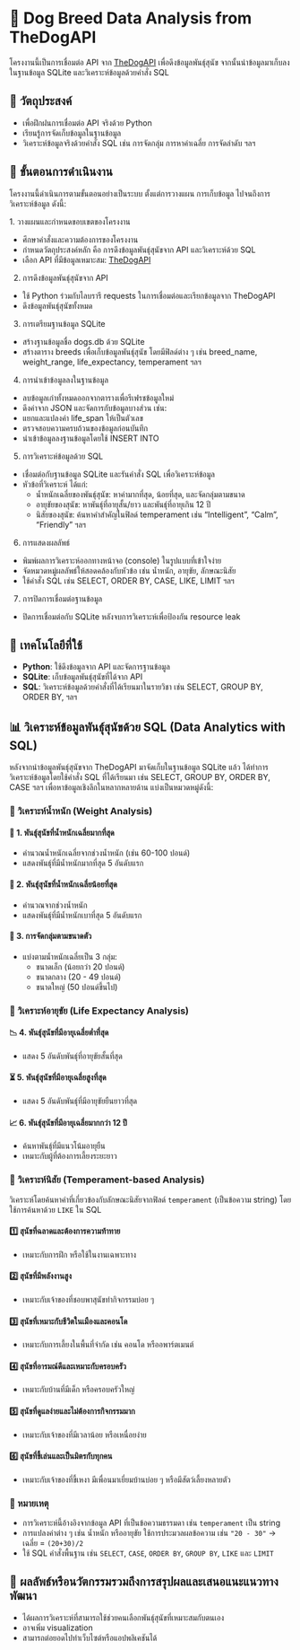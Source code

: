 # 🐶 Dog Breed Data Analysis from TheDogAPI

โครงงานนี้เป็นการเชื่อมต่อ API จาก [TheDogAPI](https://thedogapi.com) เพื่อดึงข้อมูลพันธุ์สุนัข จากนั้นนำข้อมูลมาเก็บลงในฐานข้อมูล SQLite และวิเคราะห์ข้อมูลด้วยคำสั่ง SQL

## 📌 วัตถุประสงค์
- เพื่อฝึกฝนการเชื่อมต่อ API จริงด้วย Python
- เรียนรู้การจัดเก็บข้อมูลในฐานข้อมูล
- วิเคราะห์ข้อมูลจริงด้วยคำสั่ง SQL เช่น การจัดกลุ่ม การหาค่าเฉลี่ย การจัดลำดับ ฯลฯ

## 🔄 ขั้นตอนการดำเนินงาน
โครงงานนี้ดำเนินการตามขั้นตอนอย่างเป็นระบบ ตั้งแต่การวางแผน การเก็บข้อมูล ไปจนถึงการวิเคราะห์ข้อมูล ดังนี้:

1️. วางแผนและกำหนดขอบเขตของโครงงาน
- ศึกษาคำสั่งและความต้องการของโครงงาน
- กำหนดวัตถุประสงค์หลัก คือ การดึงข้อมูลพันธุ์สุนัขจาก API และวิเคราะห์ด้วย SQL
- เลือก API ที่มีข้อมูลเหมาะสม: [TheDogAPI](https://thedogapi.com)

2. การดึงข้อมูลพันธุ์สุนัขจาก API
- ใช้ Python ร่วมกับไลบรารี requests ในการเชื่อมต่อและเรียกข้อมูลจาก TheDogAPI
- ดึงข้อมูลพันธุ์สุนัขทั้งหมด

3.  การเตรียมฐานข้อมูล SQLite
- สร้างฐานข้อมูลชื่อ dogs.db ด้วย SQLite
- สร้างตาราง breeds เพื่อเก็บข้อมูลพันธุ์สุนัข โดยมีฟิลด์ต่าง ๆ เช่น breed_name, weight_range, life_expectancy, temperament ฯลฯ

4. การนำเข้าข้อมูลลงในฐานข้อมูล
- ลบข้อมูลเก่าทั้งหมดออกจากตารางเพื่อรีเฟรชข้อมูลใหม่
- ดึงค่าจาก JSON และจัดการกับข้อมูลบางส่วน เช่น:
- แยกและแปลงค่า life_span ให้เป็นตัวเลข
- ตรวจสอบความครบถ้วนของข้อมูลก่อนบันทึก
- นำเข้าข้อมูลลงฐานข้อมูลโดยใช้ INSERT INTO

5. การวิเคราะห์ข้อมูลด้วย SQL
- เชื่อมต่อกับฐานข้อมูล SQLite และรันคำสั่ง SQL เพื่อวิเคราะห์ข้อมูล
- หัวข้อที่วิเคราะห์ ได้แก่:
  - น้ำหนักเฉลี่ยของพันธุ์สุนัข: หาค่ามากที่สุด, น้อยที่สุด, และจัดกลุ่มตามขนาด
  - อายุขัยของสุนัข: หาพันธุ์ที่อายุสั้น/ยาว และพันธุ์ที่อายุเกิน 12 ปี
  - นิสัยของสุนัข: ค้นหาคำสำคัญในฟิลด์ temperament เช่น “Intelligent”, “Calm”, “Friendly” ฯลฯ

6. การแสดงผลลัพธ์
- พิมพ์ผลการวิเคราะห์ออกทางหน้าจอ (console) ในรูปแบบที่เข้าใจง่าย
- จัดหมวดหมู่ผลลัพธ์ให้สอดคล้องกับหัวข้อ เช่น น้ำหนัก, อายุขัย, ลักษณะนิสัย
- ใช้คำสั่ง SQL เช่น SELECT, ORDER BY, CASE, LIKE, LIMIT ฯลฯ

7. การปิดการเชื่อมต่อฐานข้อมูล
- ปิดการเชื่อมต่อกับ SQLite หลังจบการวิเคราะห์เพื่อป้องกัน resource leak

## 🧰 เทคโนโลยีที่ใช้
- **Python**: ใช้ดึงข้อมูลจาก API และจัดการฐานข้อมูล
- **SQLite**: เก็บข้อมูลพันธุ์สุนัขที่ได้จาก API
- **SQL**: วิเคราะห์ข้อมูลด้วยคำสั่งที่ได้เรียนมาในรายวิชา เช่น SELECT, GROUP BY, ORDER BY, ฯลฯ



## 📊 วิเคราะห์ข้อมูลพันธุ์สุนัขด้วย SQL (Data Analytics with SQL)

หลังจากนำข้อมูลพันธุ์สุนัขจาก TheDogAPI มาจัดเก็บในฐานข้อมูล SQLite แล้ว ได้ทำการวิเคราะห์ข้อมูลโดยใช้คำสั่ง SQL ที่ได้เรียนมา เช่น SELECT, GROUP BY, ORDER BY, CASE ฯลฯ เพื่อหาข้อมูลเชิงลึกในหลากหลายด้าน แบ่งเป็นหมวดหมู่ดังนี้:

### 🔸 วิเคราะห์น้ำหนัก (Weight Analysis)

#### 🐾 1. พันธุ์สุนัขที่น้ำหนักเฉลี่ยมากที่สุด
- คำนวณน้ำหนักเฉลี่ยจากช่วงน้ำหนัก (เช่น 60-100 ปอนด์)
- แสดงพันธุ์ที่มีน้ำหนักมากที่สุด 5 อันดับแรก

#### 🐾 2. พันธุ์สุนัขที่น้ำหนักเฉลี่ยน้อยที่สุด
- คำนวณจากช่วงน้ำหนัก
- แสดงพันธุ์ที่มีน้ำหนักเบาที่สุด 5 อันดับแรก

#### 🐾 3. การจัดกลุ่มตามขนาดตัว
- แบ่งตามน้ำหนักเฉลี่ยเป็น 3 กลุ่ม:
  - ขนาดเล็ก (น้อยกว่า 20 ปอนด์)
  - ขนาดกลาง (20 - 49 ปอนด์)
  - ขนาดใหญ่ (50 ปอนด์ขึ้นไป)

### 🔸 วิเคราะห์อายุขัย (Life Expectancy Analysis)

#### 📉 4. พันธุ์สุนัขที่มีอายุเฉลี่ยต่ำที่สุด
- แสดง 5 อันดับพันธุ์ที่อายุขัยสั้นที่สุด

#### ⏳ 5. พันธุ์สุนัขที่มีอายุเฉลี่ยสูงที่สุด
- แสดง 5 อันดับพันธุ์ที่มีอายุขัยยืนยาวที่สุด

#### 📈 6. พันธุ์สุนัขที่มีอายุเฉลี่ยมากกว่า 12 ปี
- ค้นหาพันธุ์ที่มีแนวโน้มอายุยืน
- เหมาะกับผู้ที่ต้องการเลี้ยงระยะยาว

### 🔸 วิเคราะห์นิสัย (Temperament-based Analysis)

วิเคราะห์โดยค้นหาคำที่เกี่ยวข้องกับลักษณะนิสัยจากฟิลด์ `temperament` (เป็นข้อความ string) โดยใช้การค้นหาด้วย `LIKE` ใน SQL

#### 1️⃣ สุนัขที่ฉลาดและต้องการความท้าทาย
- เหมาะกับการฝึก หรือใช้ในงานเฉพาะทาง

#### 2️⃣ สุนัขที่มีพลังงานสูง
- เหมาะกับเจ้าของที่ชอบพาสุนัขทำกิจกรรมบ่อย ๆ

#### 3️⃣ สุนัขที่เหมาะกับชีวิตในเมืองและคอนโด
- เหมาะกับการเลี้ยงในพื้นที่จำกัด เช่น คอนโด หรืออพาร์ตเมนต์

#### 4️⃣ สุนัขที่อารมณ์ดีและเหมาะกับครอบครัว
- เหมาะกับบ้านที่มีเด็ก หรือครอบครัวใหญ่

#### 5️⃣ สุนัขที่ดูแลง่ายและไม่ต้องการกิจกรรมมาก
- เหมาะกับเจ้าของที่มีเวลาน้อย หรือเหนื่อยง่าย

#### 6️⃣ สุนัขที่ขี้เล่นและเป็นมิตรกับทุกคน
- เหมาะกับเจ้าของที่ขี้เหงา มีเพื่อนมาเยี่ยมบ้านบ่อย ๆ หรือมีสัตว์เลี้ยงหลายตัว


### 📌 หมายเหตุ

- การวิเคราะห์นี้อ้างอิงจากข้อมูล API ที่เป็นข้อความธรรมดา เช่น `temperament` เป็น string
- การแปลงค่าต่าง ๆ เช่น น้ำหนัก หรืออายุขัย ใช้การประมวลผลข้อความ เช่น `"20 - 30"` → เฉลี่ย = `(20+30)/2`
- ใช้ SQL คำสั่งพื้นฐาน เช่น `SELECT`, `CASE`, `ORDER BY`, `GROUP BY`, `LIKE` และ `LIMIT`

## 🔹 ผลลัพธ์หรือนวัตกรรมรวมถึงการสรุปผลและเสนอแนะแนวทางพัฒนา
- ได้ผลการวิเคราะห์ที่สามารถใช้ช่วยคนเลือกพันธุ์สุนัขที่เหมาะสมกับตนเอง
- อาจเพิ่ม visualization
- สามารถต่อยอดไปทำเว็บไซต์หรือแอปพลิเคชันได้
